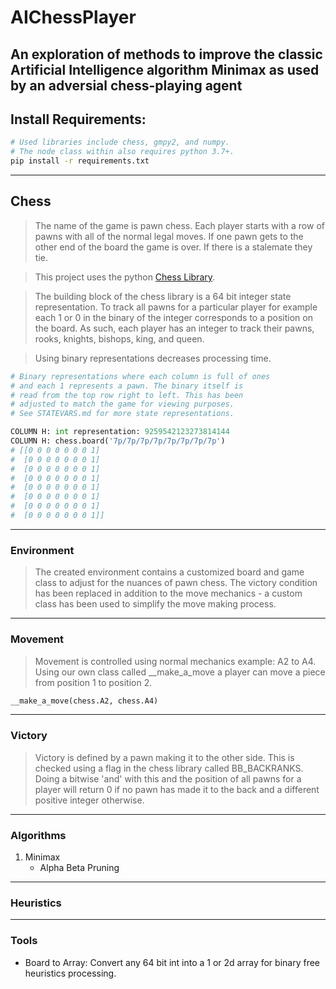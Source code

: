 # AIChessPlayer
**An exploration of methods to improve the classic Artificial Intelligence algorithm Minimax as used by an adversial chess-playing agent**
---
## Install Requirements:
```bash
# Used libraries include chess, gmpy2, and numpy.
# The node class within also requires python 3.7+.
pip install -r requirements.txt
```
---
## Chess
> The name of the game is pawn chess. Each player starts with a row of pawns with all of the normal legal moves. If one pawn gets to the other end of the board the game is over. If there is a stalemate they tie.

> This project uses the python [Chess Library](https://python-chess.readthedocs.io/en/latest/).

> The building block of the chess library is a 64 bit integer state representation. To track all pawns for a particular player for example each 1 or 0 in the binary of the integer corresponds to a position on the board. As such, each player has an integer to track their pawns, rooks, knights, bishops, king, and queen.

>Using binary representations decreases processing time.

```python
# Binary representations where each column is full of ones
# and each 1 represents a pawn. The binary itself is
# read from the top row right to left. This has been
# adjusted to match the game for viewing purposes.
# See STATEVARS.md for more state representations.

COLUMN H: int representation: 9259542123273814144
COLUMN H: chess.board('7p/7p/7p/7p/7p/7p/7p/7p')
# [[0 0 0 0 0 0 0 1]
#  [0 0 0 0 0 0 0 1]
#  [0 0 0 0 0 0 0 1]
#  [0 0 0 0 0 0 0 1]
#  [0 0 0 0 0 0 0 1]
#  [0 0 0 0 0 0 0 1]
#  [0 0 0 0 0 0 0 1]
#  [0 0 0 0 0 0 0 1]]
```
---
### Environment
> The created environment contains a customized board and game class to adjust for the nuances of pawn chess. The victory condition has been replaced in addition to the move mechanics - a custom class has been used to simplify the move making process.
---
### Movement
> Movement is controlled using normal mechanics example: A2 to A4. Using our own class called __make_a_move a player can move a piece from position 1 to position 2.
```python
__make_a_move(chess.A2, chess.A4)
```
---
### Victory
> Victory is defined by a pawn making it to the other side. This is checked using a flag in the chess library called BB_BACKRANKS. Doing a bitwise 'and' with this and the position of all pawns for a player will return 0 if no pawn has made it to the back and a different positive integer otherwise.
---
### Algorithms
1. Minimax
    - Alpha Beta Pruning
---
### Heuristics

---
### Tools
- Board to Array: Convert any 64 bit int into a 1 or 2d array for binary free heuristics processing.
